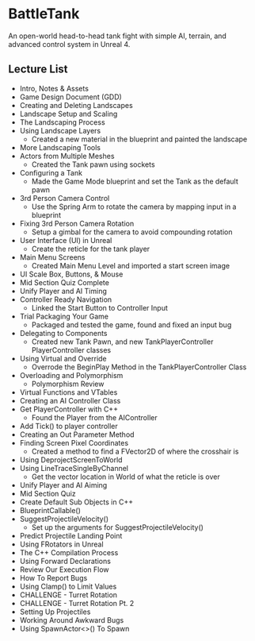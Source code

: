 # BattleTank
An open-world head-to-head tank fight with simple AI, terrain, and advanced control system in Unreal 4.

## Lecture List
* Intro, Notes & Assets
* Game Design Document (GDD)
* Creating and Deleting Landscapes
* Landscape Setup and Scaling
* The Landscaping Process
* Using Landscape Layers
  * Created a new material in the blueprint and painted the landscape
* More Landscaping Tools
* Actors from Multiple Meshes
  * Created the Tank pawn using sockets
* Configuring a Tank
  * Made the Game Mode blueprint and set the Tank as the default pawn
* 3rd Person Camera Control
  * Use the Spring Arm to rotate the camera by mapping input in a blueprint
* Fixing 3rd Person Camera Rotation
  * Setup a gimbal for the camera to avoid compounding rotation
* User Interface (UI) in Unreal
  * Create the reticle for the tank player
* Main Menu Screens
  * Created Main Menu Level and imported a start screen image
* UI Scale Box, Buttons, & Mouse
* Mid Section Quiz Complete
* Unify Player and AI Timing
* Controller Ready Navigation
  * Linked the Start Button to Controller Input
* Trial Packaging Your Game
  * Packaged and tested the game, found and fixed an input bug
* Delegating to Components
  * Created new Tank Pawn, and new TankPlayerController PlayerController classes
* Using Virtual and Override
  * Overrode the BeginPlay Method in the TankPlayerController Class
* Overloading and Polymorphism
  * Polymorphism Review
* Virtual Functions and VTables
* Creating an AI Controller Class
* Get PlayerController with C++
  * Found the Player from the AIController
* Add Tick() to player controller
* Creating an Out Parameter Method
* Finding Screen Pixel Coordinates
  * Created a method to find a FVector2D of where the crosshair is
* Using DeprojectScreenToWorld
* Using LineTraceSingleByChannel
  * Get the vector location in World of what the reticle is over
* Unify Player and AI Aiming
* Mid Section Quiz
* Create Default Sub Objects in C++
* BlueprintCallable()
* SuggestProjectileVelocity()
  * Set up the arguments for SuggestProjectileVelocity()
* Predict Projectile Landing Point
* Using FRotators in Unreal
* The C++ Compilation Process
* Using Forward Declarations
* Review Our Execution Flow
* How To Report Bugs
* Using Clamp() to Limit Values
* CHALLENGE - Turret Rotation 
* CHALLENGE - Turret Rotation Pt. 2
* Setting Up Projectiles
* Working Around Awkward Bugs
* Using SpawnActor<>() To Spawn